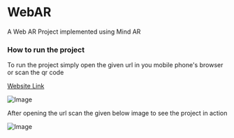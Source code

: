 # WebAR
A Web AR Project implemented using Mind AR

### How to run the project

To run the project simply open the given url in you mobile phone's browser or scan the qr code

[Website Link](https://bucolic-muffin-9ace88.netlify.app/)

![Image](https://i.imgur.com/qJ4qFyt.png)

After opening the url scan the given below image to see the project in action

![Image](https://i.imgur.com/EiDUo1D.png)
